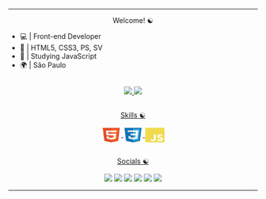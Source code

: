 <hr>
<div align="center">
Welcome! ☯️
</div>

- 💻 | Front-end Developer
- 🧠 | HTML5, CSS3, PS, SV
- 📖 | Studying JavaScript
- 🌍 | São Paulo

##

<div align="center">
  <a href="https://github.com/kaicdeldebbio">
  <img height="150em" src="https://github-readme-stats.vercel.app/api?username=kaicdeldebbio&show_icons=true&theme=#&include_all_commits=true&count_private=true"/>
  <img height="150em" src="https://github-readme-stats.vercel.app/api/top-langs/?username=kaicdeldebbio&layout=compact&langs_count=7&theme=#"/>
</div>

##

<div align="center">
  Skills ☯️
</div>
  
<div align="center" style="display: inline_block"><br>
  <img align="center" alt="Kaic-HTML" height="30" width="40" src="https://raw.githubusercontent.com/devicons/devicon/master/icons/html5/html5-original.svg">
  <img align="center" alt="Kaic-CSS" height="30" width="40" src="https://raw.githubusercontent.com/devicons/devicon/master/icons/css3/css3-original.svg">
  <img align="center" alt="Kaic-Js" height="30" width="40" src="https://raw.githubusercontent.com/devicons/devicon/master/icons/javascript/javascript-plain.svg">
</div>

##

<div align="center">
  Socials ☯️
</div>
<br>
  
<div align="center"> 
  <a href="https://www.youtube.com/channel/UCRBhQIWkTKPwwFhFx5kl26g" target="_blank"><img src="https://img.shields.io/badge/YouTube-FF0000?style=for-the-badge&logo=youtube&logoColor=white" target="_blank"></a>
    <a href="https://twitter.com/kaicdeldebbio" target="_blank"><img src="https://img.shields.io/badge/Twitter-1DA1F2?style=for-the-badge&logo=twitter&logoColor=white" target="_blank"></a>
  <a href="https://instagram.com/kaicdeldebbio" target="_blank"><img src="https://img.shields.io/badge/-Instagram-%23E4405F?style=for-the-badge&logo=instagram&logoColor=white" target="_blank"></a>
 	<a href="https://www.twitch.tv/kaicdeldebbio" target="_blank"><img src="https://img.shields.io/badge/Twitch-9146FF?style=for-the-badge&logo=twitch&logoColor=white" target="_blank"></a>
 <a href="https://discord.gg/Aq5cdnRSKw" target="_blank"><img src="https://img.shields.io/badge/Discord-7289DA?style=for-the-badge&logo=discord&logoColor=white" target="_blank"></a> 
  <a href = "mailto:kaicdeldebbio@gmail.com"><img src="https://img.shields.io/badge/-Gmail-%23333?style=for-the-badge&logo=gmail&logoColor=white" target="_blank"></a>

  <hr>
